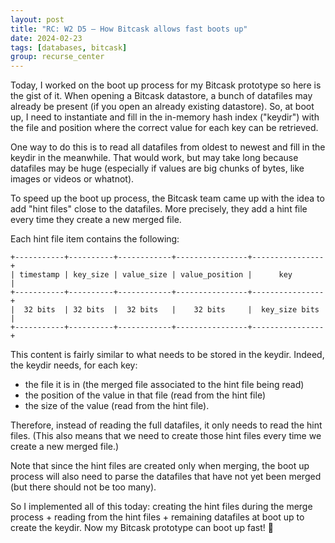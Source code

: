 ```yaml
---
layout: post
title: "RC: W2 D5 — How Bitcask allows fast boots up"
date: 2024-02-23
tags: [databases, bitcask]
group: recurse_center
---
```


Today, I worked on the boot up process for my Bitcask prototype so here is the gist of it.
When opening a Bitcask datastore, a bunch of datafiles may already be present (if you open an already existing
datastore).
So, at boot up, I need to instantiate and fill in the in-memory hash index ("keydir") with the file and position where the
correct value for each key can be retrieved.

One way to do this is to read all datafiles from oldest to newest and fill in the keydir in the meanwhile.
That would work, but may take long because datafiles may be huge (especially if values are big chunks of bytes, like
images or videos or whatnot).

To speed up the boot up process, the Bitcask team came up with the idea to add "hint files" close to the datafiles.
More precisely, they add a hint file every time they create a new merged file.

Each hint file item contains the following:

```text
+-----------+----------+------------+----------------+----------------+  
| timestamp | key_size | value_size | value_position |      key       |
+-----------+----------+------------+----------------+----------------+
|  32 bits  | 32 bits  |  32 bits   |    32 bits     |  key_size bits |
+-----------+----------+------------+----------------+----------------+
```

This content is fairly similar to what needs to be stored in the keydir.
Indeed, the keydir needs, for each key:

- the file it is in (the merged file associated to the hint file being read)
- the position of the value in that file (read from the hint file)
- the size of the value (read from the hint file).

Therefore, instead of reading the full datafiles, it only needs to read the hint files.
(This also means that we need to create those hint files every time we create a new merged file.)

Note that since the hint files are created only when merging, the boot up process will also need to parse the datafiles
that have not yet been merged (but there should not be too many).

So I implemented all of this today: creating the hint files during the merge process + reading from the hint files +
remaining datafiles at boot up to create the keydir.
Now my Bitcask prototype can boot up fast! 🍾


